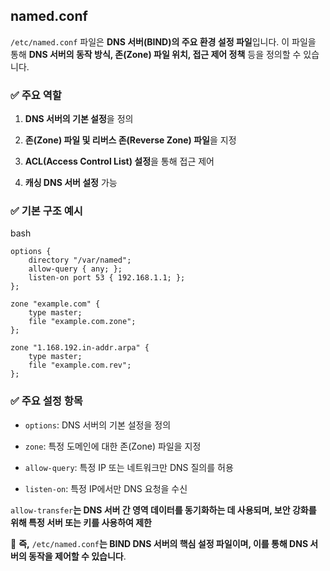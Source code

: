 
## **named.conf**
`/etc/named.conf` 파일은 **DNS 서버(BIND)의 주요 환경 설정 파일**입니다. 이 파일을 통해 **DNS 서버의 동작 방식, 존(Zone) 파일 위치, 접근 제어 정책** 등을 정의할 수 있습니다.

### ✅ 주요 역할

1. **DNS 서버의 기본 설정**을 정의
    
2. **존(Zone) 파일 및 리버스 존(Reverse Zone) 파일**을 지정
    
3. **ACL(Access Control List) 설정**을 통해 접근 제어
    
4. **캐싱 DNS 서버 설정** 가능
    

### ✅ 기본 구조 예시

bash

```
options {
    directory "/var/named";
    allow-query { any; };
    listen-on port 53 { 192.168.1.1; };
};

zone "example.com" {
    type master;
    file "example.com.zone";
};

zone "1.168.192.in-addr.arpa" {
    type master;
    file "example.com.rev";
};
```

### ✅ 주요 설정 항목

- `options`: DNS 서버의 기본 설정을 정의
    
- `zone`: 특정 도메인에 대한 존(Zone) 파일을 지정
    
- `allow-query`: 특정 IP 또는 네트워크만 DNS 질의를 허용
    
- `listen-on`: 특정 IP에서만 DNS 요청을 수신
    
`allow-transfer`**는 DNS 서버 간 영역 데이터를 동기화하는 데 사용되며, 보안 강화를 위해 특정 서버 또는 키를 사용하여 제한**

📌 **즉,** `/etc/named.conf`**는 BIND DNS 서버의 핵심 설정 파일이며, 이를 통해 DNS 서버의 동작을 제어할 수 있습니다**.
